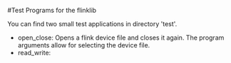 #Test Programs for the flinklib

You can find two small test applications in directory 'test'.
- open_close: Opens a flink device file and closes it again. The program arguments allow for selecting the device file.
- read_write: 
